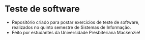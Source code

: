# Teste de software
* Repositório criado para postar exercicios de teste de software, realizados no quinto semestre de Sistemas de Informação.<br>
* Feito por estudantes da Universidade Presbiteriana Mackenzie!
